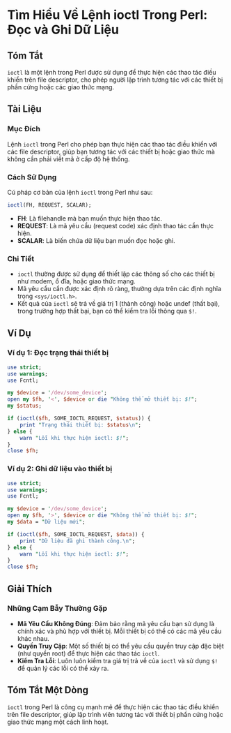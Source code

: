<!--
Meta Description: # Tìm Hiểu Về Lệnh ioctl Trong Perl: Đọc và Ghi Dữ Liệu ## Tóm Tắt `ioctl` là một lệnh trong Perl được sử dụng để thực hiện các thao tác điều khiển tr...
Meta Keywords: ioctl, các, thiết, tác, perl
-->

# Tìm Hiểu Về Lệnh ioctl Trong Perl: Đọc và Ghi Dữ Liệu

## Tóm Tắt
`ioctl` là một lệnh trong Perl được sử dụng để thực hiện các thao tác điều khiển trên file descriptor, cho phép người lập trình tương tác với các thiết bị phần cứng hoặc các giao thức mạng.

## Tài Liệu
### Mục Đích
Lệnh `ioctl` trong Perl cho phép bạn thực hiện các thao tác điều khiển với các file descriptor, giúp bạn tương tác với các thiết bị hoặc giao thức mà không cần phải viết mã ở cấp độ hệ thống.

### Cách Sử Dụng
Cú pháp cơ bản của lệnh `ioctl` trong Perl như sau:
```perl
ioctl(FH, REQUEST, SCALAR);
```
- **FH**: Là filehandle mà bạn muốn thực hiện thao tác.
- **REQUEST**: Là mã yêu cầu (request code) xác định thao tác cần thực hiện.
- **SCALAR**: Là biến chứa dữ liệu bạn muốn đọc hoặc ghi.

### Chi Tiết
- `ioctl` thường được sử dụng để thiết lập các thông số cho các thiết bị như modem, ổ đĩa, hoặc giao thức mạng.
- Mã yêu cầu cần được xác định rõ ràng, thường dựa trên các định nghĩa trong `<sys/ioctl.h>`.
- Kết quả của `ioctl` sẽ trả về giá trị 1 (thành công) hoặc undef (thất bại), trong trường hợp thất bại, bạn có thể kiểm tra lỗi thông qua `$!`.

## Ví Dụ
### Ví dụ 1: Đọc trạng thái thiết bị
```perl
use strict;
use warnings;
use Fcntl;

my $device = '/dev/some_device';
open my $fh, '<', $device or die "Không thể mở thiết bị: $!";
my $status;

if (ioctl($fh, SOME_IOCTL_REQUEST, $status)) {
    print "Trạng thái thiết bị: $status\n";
} else {
    warn "Lỗi khi thực hiện ioctl: $!";
}
close $fh;
```

### Ví dụ 2: Ghi dữ liệu vào thiết bị
```perl
use strict;
use warnings;
use Fcntl;

my $device = '/dev/some_device';
open my $fh, '>', $device or die "Không thể mở thiết bị: $!";
my $data = "Dữ liệu mới";

if (ioctl($fh, SOME_IOCTL_REQUEST, $data)) {
    print "Dữ liệu đã ghi thành công.\n";
} else {
    warn "Lỗi khi thực hiện ioctl: $!";
}
close $fh;
```

## Giải Thích
### Những Cạm Bẫy Thường Gặp
- **Mã Yêu Cầu Không Đúng**: Đảm bảo rằng mã yêu cầu bạn sử dụng là chính xác và phù hợp với thiết bị. Mỗi thiết bị có thể có các mã yêu cầu khác nhau.
- **Quyền Truy Cập**: Một số thiết bị có thể yêu cầu quyền truy cập đặc biệt (như quyền root) để thực hiện các thao tác `ioctl`.
- **Kiểm Tra Lỗi**: Luôn luôn kiểm tra giá trị trả về của `ioctl` và sử dụng `$!` để quản lý các lỗi có thể xảy ra.

## Tóm Tắt Một Dòng
`ioctl` trong Perl là công cụ mạnh mẽ để thực hiện các thao tác điều khiển trên file descriptor, giúp lập trình viên tương tác với thiết bị phần cứng hoặc giao thức mạng một cách linh hoạt.